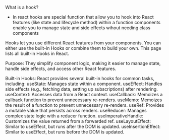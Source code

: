 What is a hook?
- In react hooks are special function that allow you to hook into React features (like state and lifecycle method)
 within a function components enable you to manage state and side effects wihout needing class components

 Hooks let you use different React features from your components. You can either use the built-in Hooks or combine them to build your own. This page lists all built-in Hooks in React.

Purpose:
They simplify component logic, making it easier to manage state, handle side effects, and access other React features. 


Built-in Hooks:
React provides several built-in hooks for common tasks, including:
useState: Manages state within a component. 
useEffect: Handles side effects (e.g., fetching data, setting up subscriptions) after rendering. 
useContext: Accesses data from a React context. 
useCallback: Memoizes a callback function to prevent unnecessary re-renders. 
useMemo: Memoizes the result of a function to prevent unnecessary re-renders. 
useRef: Provides a mutable value that persists across renders. 
useReducer: Manages complex state logic with a reducer function. 
useImperativeHandle: Customizes the value returned from a forwarded ref. 
useLayoutEffect: Similar to useEffect, but runs after the DOM is updated. 
useInsertionEffect: Similar to useEffect, but runs before the DOM is updated. 